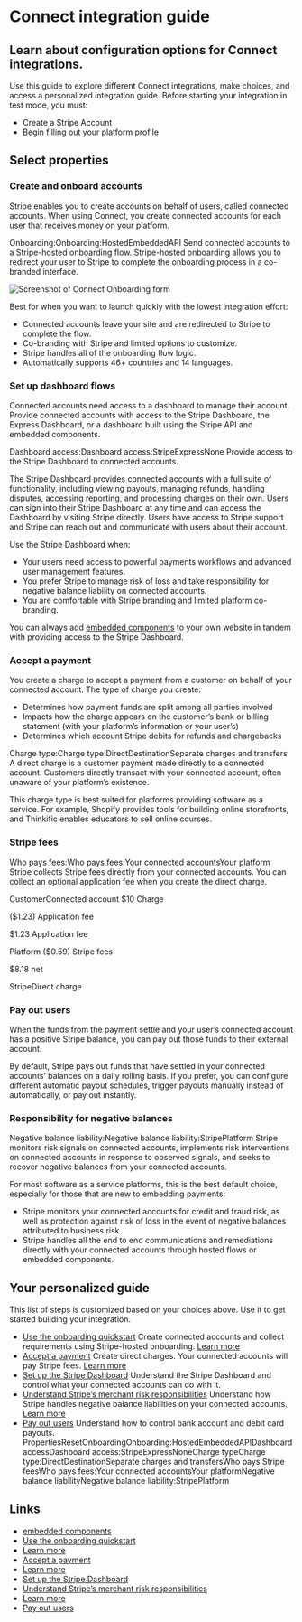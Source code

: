 # Connect integration guide

## Learn about configuration options for Connect integrations.

Use this guide to explore different Connect integrations, make choices, and
access a personalized integration guide. Before starting your integration in
test mode, you must:

- Create a Stripe Account
- Begin filling out your platform profile

## Select properties

### Create and onboard accounts

Stripe enables you to create accounts on behalf of users, called connected
accounts. When using Connect, you create connected accounts for each user that
receives money on your platform.

Onboarding:Onboarding:HostedEmbeddedAPI
Send connected accounts to a Stripe-hosted onboarding flow. Stripe-hosted
onboarding allows you to redirect your user to Stripe to complete the onboarding
process in a co-branded interface.

![Screenshot of Connect Onboarding
form](https://b.stripecdn.com/docs-statics-srv/assets/Kavholm-Seamless-Standard.78b64d90c0bf87130c8b6ba1ef53df7f.png)

Best for when you want to launch quickly with the lowest integration effort:

- Connected accounts leave your site and are redirected to Stripe to complete
the flow.
- Co-branding with Stripe and limited options to customize.
- Stripe handles all of the onboarding flow logic.
- Automatically supports 46+ countries and 14 languages.

### Set up dashboard flows

Connected accounts need access to a dashboard to manage their account. Provide
connected accounts with access to the Stripe Dashboard, the Express Dashboard,
or a dashboard built using the Stripe API and embedded components.

Dashboard access:Dashboard access:StripeExpressNone
Provide access to the Stripe Dashboard to connected accounts.

The Stripe Dashboard provides connected accounts with a full suite of
functionality, including viewing payouts, managing refunds, handling disputes,
accessing reporting, and processing charges on their own. Users can sign into
their Stripe Dashboard at any time and can access the Dashboard by visiting
Stripe directly. Users have access to Stripe support and Stripe can reach out
and communicate with users about their account.

Use the Stripe Dashboard when:

- Your users need access to powerful payments workflows and advanced user
management features.
- You prefer Stripe to manage risk of loss and take responsibility for negative
balance liability on connected accounts.
- You are comfortable with Stripe branding and limited platform co-branding.

You can always add [embedded
components](https://docs.stripe.com/connect/get-started-connect-embedded-components)
to your own website in tandem with providing access to the Stripe Dashboard.

### Accept a payment

You create a charge to accept a payment from a customer on behalf of your
connected account. The type of charge you create:

- Determines how payment funds are split among all parties involved
- Impacts how the charge appears on the customer’s bank or billing statement
(with your platform’s information or your user’s)
- Determines which account Stripe debits for refunds and chargebacks

Charge type:Charge type:DirectDestinationSeparate charges and transfers
A direct charge is a customer payment made directly to a connected account.
Customers directly transact with your connected account, often unaware of your
platform’s existence.

This charge type is best suited for platforms providing software as a service.
For example, Shopify provides tools for building online storefronts, and
Thinkific enables educators to sell online courses.

### Stripe fees

Who pays fees:Who pays fees:Your connected accountsYour platform
Stripe collects Stripe fees directly from your connected accounts. You can
collect an optional application fee when you create the direct charge.

CustomerConnected account
$10 Charge

($1.23) Application fee

$1.23 Application fee

Platform
($0.59) Stripe fees

$8.18 net

StripeDirect charge
### Pay out users

When the funds from the payment settle and your user’s connected account has a
positive Stripe balance, you can pay out those funds to their external account.

By default, Stripe pays out funds that have settled in your connected accounts’
balances on a daily rolling basis. If you prefer, you can configure different
automatic payout schedules, trigger payouts manually instead of automatically,
or pay out instantly.

### Responsibility for negative balances

Negative balance liability:Negative balance liability:StripePlatform
Stripe monitors risk signals on connected accounts, implements risk
interventions on connected accounts in response to observed signals, and seeks
to recover negative balances from your connected accounts.

For most software as a service platforms, this is the best default choice,
especially for those that are new to embedding payments:

- Stripe monitors your connected accounts for credit and fraud risk, as well as
protection against risk of loss in the event of negative balances attributed to
business risk.
- Stripe handles all the end to end communications and remediations directly
with your connected accounts through hosted flows or embedded components.

## Your personalized guide

This list of steps is customized based on your choices above. Use it to get
started building your integration.

- [Use the onboarding
quickstart](https://docs.stripe.com/connect/onboarding/quickstart#init-stripe)
Create connected accounts and collect requirements using Stripe-hosted
onboarding. [Learn more](https://docs.stripe.com/connect/hosted-onboarding)
- [Accept a payment](https://docs.stripe.com/connect/direct-charges)
Create direct charges. Your connected accounts will pay Stripe fees. [Learn
more](https://docs.stripe.com/connect/charges)
- [Set up the Stripe
Dashboard](https://docs.stripe.com/connect/stripe-dashboard)
Understand the Stripe Dashboard and control what your connected accounts can do
with it.
- [Understand Stripe’s merchant risk
responsibilities](https://docs.stripe.com/connect/risk-management/managed-risk)
Understand how Stripe handles negative balance liabilities on your connected
accounts. [Learn more](https://docs.stripe.com/connect/risk-management)
- [Pay out users](https://docs.stripe.com/connect/payouts-connected-accounts)
Understand how to control bank account and debit card payouts.
PropertiesResetOnboardingOnboarding:HostedEmbeddedAPIDashboard accessDashboard
access:StripeExpressNoneCharge typeCharge type:DirectDestinationSeparate charges
and transfersWho pays Stripe feesWho pays fees:Your connected accountsYour
platformNegative balance liabilityNegative balance liability:StripePlatform

## Links

- [embedded
components](https://docs.stripe.com/connect/get-started-connect-embedded-components)
- [Use the onboarding
quickstart](https://docs.stripe.com/connect/onboarding/quickstart#init-stripe)
- [Learn more](https://docs.stripe.com/connect/hosted-onboarding)
- [Accept a payment](https://docs.stripe.com/connect/direct-charges)
- [Learn more](https://docs.stripe.com/connect/charges)
- [Set up the Stripe
Dashboard](https://docs.stripe.com/connect/stripe-dashboard)
- [Understand Stripe’s merchant risk
responsibilities](https://docs.stripe.com/connect/risk-management/managed-risk)
- [Learn more](https://docs.stripe.com/connect/risk-management)
- [Pay out users](https://docs.stripe.com/connect/payouts-connected-accounts)